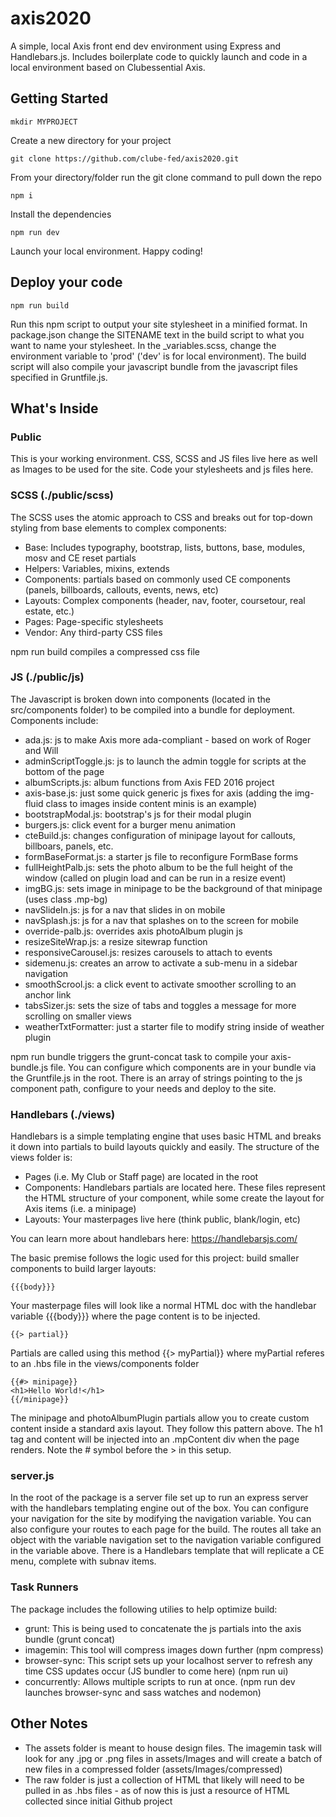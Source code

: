 # axis2020
A simple, local Axis front end dev environment using Express and Handlebars.js. Includes boilerplate code to quickly launch and code in a local environment based on Clubessential Axis.

## Getting Started
```
mkdir MYPROJECT
```
Create a new directory for your project

```
git clone https://github.com/clube-fed/axis2020.git
```
From your directory/folder run the git clone command to pull down the repo

```
npm i
```
Install the dependencies

```
npm run dev
```
Launch your local environment. Happy coding!

## Deploy your code
```
npm run build
```
Run this npm script to output your site stylesheet in a minified format. In package.json change the SITENAME text in the build script to what you want to name your stylesheet. In the _variables.scss, change the environment variable to 'prod' ('dev' is for local environment). The build script will also compile your javascript bundle from the javascript files specified in Gruntfile.js.


## What's Inside

### Public
This is your working environment. CSS, SCSS and JS files live here as well as Images to be used for the site. Code your stylesheets and js files here.

### SCSS (./public/scss)
The SCSS uses the atomic approach to CSS and breaks out for top-down styling from base elements to complex components:
- Base: Includes typography, bootstrap, lists, buttons, base, modules, mosv and CE reset partials
- Helpers: Variables, mixins, extends
- Components: partials based on commonly used CE components (panels, billboards, callouts, events, news, etc)
- Layouts: Complex components (header, nav, footer, coursetour, real estate, etc.)
- Pages: Page-specific stylesheets
- Vendor: Any third-party CSS files

npm run build compiles a compressed css file

### JS (./public/js)
The Javascript is broken down into components (located in the src/components folder) to be compiled into a bundle for deployment. Components include:
- ada.js: js to make Axis more ada-compliant - based on work of Roger and Will
- adminScriptToggle.js: js to launch the admin toggle for scripts at the bottom of the page
- albumScripts.js: album functions from Axis FED 2016 project
- axis-base.js: just some quick generic js fixes for axis (adding the img-fluid class to images inside content minis is an example)
- bootstrapModal.js: bootstrap's js for their modal plugin
- burgers.js: click event for a burger menu animation
- cteBuild.js: changes configuration of minipage layout for callouts, billboars, panels, etc.
- formBaseFormat.js: a starter js file to reconfigure FormBase forms
- fullHeightPalb.js: sets the photo album to be the full height of the window (called on plugin load and can be run in a resize event)
- imgBG.js: sets image in minipage to be the background of that minipage (uses class .mp-bg)
- navSlideIn.js: js for a nav that slides in on mobile
- navSplash.js: js for a nav that splashes on to the screen for mobile
- override-palb.js: overrides axis photoAlbum plugin js
- resizeSiteWrap.js: a resize sitewrap function
- responsiveCarousel.js: resizes carousels to attach to events
- sidemenu.js: creates an arrow to activate a sub-menu in a sidebar navigation
- smoothScrool.js: a click event to activate smoother scrolling to an anchor link
- tabsSizer.js: sets the size of tabs and toggles a message for more scrolling on smaller views
- weatherTxtFormatter: just a starter file to modify string inside of weather plugin

npm run bundle triggers the grunt-concat task to compile your axis-bundle.js file. You can configure which components are in your bundle via the Gruntfile.js in the root. There is an array of strings pointing to the js component path, configure to your needs and deploy to the site.

### Handlebars (./views)
Handlebars is a simple templating engine that uses basic HTML and breaks it down into partials to build layouts quickly and easily. The structure of the views folder is:
- Pages (i.e. My Club or Staff page) are located in the root
- Components: Handlebars partials are located here. These files represent the HTML structure of your component, while some create the layout for Axis items (i.e. a minipage)
- Layouts: Your masterpages live here (think public, blank/login, etc)

You can learn more about handlebars here: https://handlebarsjs.com/

The basic premise follows the logic used for this project: build smaller components to build larger layouts:
```
{{{body}}}
```
Your masterpage files will look like a normal HTML doc with the handlebar variable {{{body}}} where the page content is to be injected.
```
{{> partial}}
```
Partials are called using this method {{> myPartial}} where myPartial referes to an .hbs file in the views/components folder
```
{{#> minipage}}
<h1>Hello World!</h1>
{{/minipage}}
```
The minipage and photoAlbumPlugin partials allow you to create custom content inside a standard axis layout. They follow this pattern above. The h1 tag and content will be injected into an .mpContent div when the page renders. Note the # symbol before the > in this setup.

### server.js
In the root of the package is a server file set up to run an express server with the handlebars templating engine out of the box. You can configure your navigation for the site by modifying the navigation variable. You can also configure your routes to each page for the build. The routes all take an object with the variable navigation set to the navigation variable configured in the variable above. There is a Handlebars template that will replicate a CE menu, complete with subnav items.

### Task Runners
The package includes the following utilies to help optimize build:
- grunt: This is being used to concatenate the js partials into the axis bundle (grunt concat)
- imagemin: This tool will compress images down further (npm compress)
- browser-sync: This script sets up your localhost server to refresh any time CSS updates occur (JS bundler to come here) (npm run ui)
- concurrently: Allows multiple scripts to run at once. (npm run dev launches browser-sync and sass watches and nodemon)

## Other Notes
- The assets folder is meant to house design files. The imagemin task will look for any .jpg or .png files in assets/Images and will create a batch of new files in a compressed folder (assets/Images/compressed)
- The raw folder is just a collection of HTML that likely will need to be pulled in as .hbs files - as of now this is just a resource of HTML collected since initial Github project
